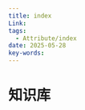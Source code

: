 ```yaml
---
title: index
Link: 
tags:
  - Attribute/index
date: 2025-05-28
key-words:
---
```

# 知识库

<IndexList :link-list="['[[医学常识]]']"/> 